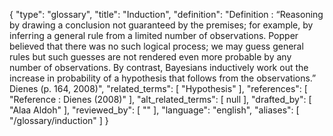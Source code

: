 {
    "type": "glossary",
    "title": "Induction",
    "definition": "Definition : “Reasoning by drawing a conclusion not guaranteed by the premises; for example, by inferring a general rule from a limited number of observations. Popper believed that there was no such logical process; we may guess general rules but such guesses are not rendered even more probable by any number of observations. By contrast, Bayesians inductively work out the increase in probability of a hypothesis that follows from the observations.” Dienes (p. 164, 2008)",
    "related_terms": [
        "Hypothesis"
    ],
    "references": [
        "Reference : Dienes (2008)"
    ],
    "alt_related_terms": [
        null
    ],
    "drafted_by": [
        "Alaa Aldoh"
    ],
    "reviewed_by": [
        ""
    ],
    "language": "english",
    "aliases": [
        "/glossary/induction"
    ]
}